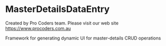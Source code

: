 # MasterDetailsDataEntry

Created by Pro Coders team.
Please visit our web site https://www.procoders.com.au

Framework for generating dynamic UI for master-details CRUD operations
